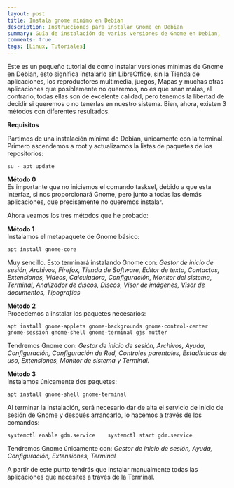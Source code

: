 ```yaml
---
layout: post
title: Instala gnome mínimo en Debian
description: Instrucciones para instalar Gnome en Debian
summary: Guía de instalación de varias versiones de Gnome en Debian, 
comments: true
tags: [Linux, Tutoriales]
---
```


Este es un pequeño tutorial de como instalar versiones mínimas de Gnome en Debian, esto significa instalarlo sin LibreOffice, sin la Tienda de aplicaciones, los reproductores multimedia, juegos, Mapas y muchas otras aplicaciones que posiblemente no queremos, no es que sean malas, al contrario, todas ellas son de excelente calidad, pero tenemos la libertad de decidir si queremos o no tenerlas en nuestro sistema. Bien, ahora, existen 3 métodos con diferentes resultados.

**Requisitos**

Partimos de una instalación mínima de Debian, únicamente con la terminal. Primero ascendemos a root y actualizamos la listas de paquetes de los repositorios: 

`su - apt update`

**Método 0**  
Es importante que no iniciemos el comando tasksel, debido a que esta interfaz, si nos proporcionará Gnome, pero junto a todas las demás aplicaciones, que precisamente no queremos instalar.   

Ahora veamos los tres métodos que he probado:

**Método 1**  
Instalamos el metapaquete de Gnome básico:  

`apt install gnome-core`

Muy sencillo. Esto terminará instalando Gnome con: 
*Gestor de inicio de sesión, Archivos, Firefox, Tienda de Software, Editor de texto, Contactos, Extensiones, Videos, Calculadora, Configuración, Monitor del sistema, Terminal, Analizador de discos, Discos, Visor de imágenes, Visor de documentos, Tipografías*  

**Método 2**  
Procedemos a instalar los paquetes necesarios:  

`apt install gnome-applets gnome-backgrounds gnome-control-center gnome-session gnome-shell gnome-terminal gjs mutter`

Tendremos Gnome con: 
*Gestor de inicio de sesión, Archivos, Ayuda, Configuración, Configuración de Red, Controles parentales, Estadísticas de uso, Extensiones, Monitor de sistema y Terminal.*

**Método 3**  
Instalamos únicamente dos paquetes: 

`apt install gnome-shell gnome-terminal`

Al terminar la instalación, será necesario dar de alta el servicio de inicio de sesión de Gnome y después arrancarlo, lo hacemos a través de los comandos: 

`systemctl enable gdm.service   
systemctl start gdm.service`

Tendremos Gnome únicamente con: 
*Gestor de inicio de sesión, Ayuda, Configuración, Extensiones, Terminal*  

A partir de este punto tendrás que instalar manualmente todas las aplicaciones que necesites a través de la Terminal.
